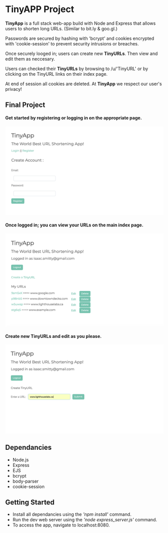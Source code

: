 

# TinyAPP Project

**TinyApp** is a full stack web-app build with Node and Express that allows users to shorten long URLs.  (Similar to bit.ly & goo.gl.)

Passwords are secured by hashing with 'bcrypt' and cookies encrypted with 'cookie-session' to prevent security intrusions or breaches.

Once securely looged in; users can create new **TinyURLs**.  Then view and edit them as neccesary.

Users can checked their **TinyURLs** by browsing to /u/'TinyURL' or by clicking on the TinyURL links on their index page.

At end of session all cookies are deleted.  At **TinyApp** we respect our user's privacy!


## Final Project

#### Get started by registering or logging in on the appropriate page.

!["Register page"](https://github.com/isaacsmitty/TinyApp/blob/master/docs/Screenshot%202019-02-16%20at%2011.03.42%20PM.png)

#### Once logged in; you can view your URLs on the main index page.

!["Main URLs page"](https://github.com/isaacsmitty/TinyApp/blob/master/docs/Screenshot%202019-02-16%20at%2011.02.01%20PM.png)

#### Create new TinyURLs and edit as you please.

!["Create TinyURL page"](https://github.com/isaacsmitty/TinyApp/blob/master/docs/Screenshot%202019-02-16%20at%2011.04.33%20PM.png)


## Dependancies

* Node.js
* Express
* EJS
* bcrypt
* body-parser
* cookie-session

## Getting Started

* Install all dependancies using the *'npm install'* command.
* Run the dev web server using the *'node express_server.js'* command.
* To access the app, navigate to localhost:8080.









